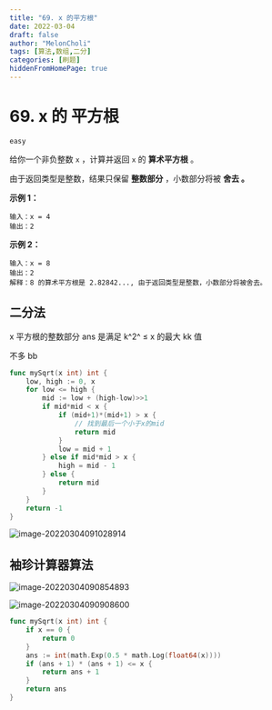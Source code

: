 ```yaml
---
title: "69. x 的平方根"
date: 2022-03-04
draft: false
author: "MelonCholi"
tags: [算法,数组,二分]
categories: [刷题]
hiddenFromHomePage: true
---
```


# 69. x 的 平方根 

`easy`

给你一个非负整数 `x` ，计算并返回 `x` 的 **算术平方根** 。

由于返回类型是整数，结果只保留 **整数部分** ，小数部分将被 **舍去 。**

**示例 1：**

```
输入：x = 4
输出：2
```

**示例 2：**

```
输入：x = 8
输出：2
解释：8 的算术平方根是 2.82842..., 由于返回类型是整数，小数部分将被舍去。
```

## 二分法

x 平方根的整数部分 ans 是满足 k^2^ ≤ x 
的最大 kk 值

不多 bb

```go
func mySqrt(x int) int {
	low, high := 0, x
	for low <= high {
		mid := low + (high-low)>>1
		if mid*mid < x {
			if (mid+1)*(mid+1) > x {
                // 找到最后一个小于x的mid
				return mid
			}
			low = mid + 1
		} else if mid*mid > x {
			high = mid - 1
		} else {
			return mid
		}
	}
	return -1
}
```

![image-20220304091028914](https://markdown-1303167219.cos.ap-shanghai.myqcloud.com/image-20220304091028914.png)

## 袖珍计算器算法

![image-20220304090854893](https://markdown-1303167219.cos.ap-shanghai.myqcloud.com/image-20220304090854893.png)

![image-20220304090908600](https://markdown-1303167219.cos.ap-shanghai.myqcloud.com/image-20220304090908600.png)

```go
func mySqrt(x int) int {
    if x == 0 {
        return 0
    }
    ans := int(math.Exp(0.5 * math.Log(float64(x))))
    if (ans + 1) * (ans + 1) <= x {
        return ans + 1
    }
    return ans
}
```



